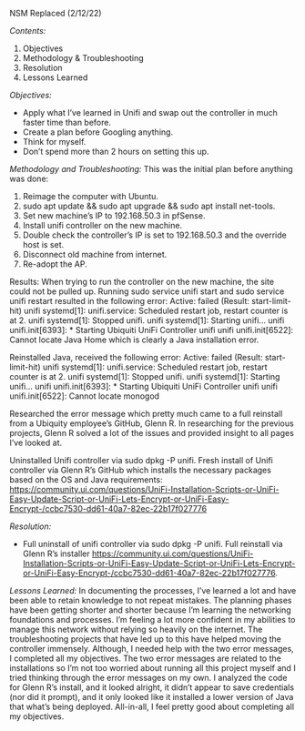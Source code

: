 NSM Replaced (2/12/22)

_Contents:_
1.	Objectives
2.	Methodology & Troubleshooting
3.	Resolution
4.	Lessons Learned

_Objectives:_ 
-	Apply what I’ve learned in Unifi and swap out the controller in much faster time than before.
-	Create a plan before Googling anything.
-	Think for myself.
-	Don’t spend more than 2 hours on setting this up.

_Methodology and Troubleshooting:_
This was the initial plan before anything was done:
1.	Reimage the computer with Ubuntu. 
2.	sudo apt update && sudo apt upgrade && sudo apt install net-tools.
3.	Set new machine’s IP to 192.168.50.3 in pfSense.
4.	Install unifi controller on the new machine. 
5.	Double check the controller’s IP is set to 192.168.50.3 and the override host is set. 
6.	Disconnect old machine from internet. 
7.	Re-adopt the AP. 

Results: 
When trying to run the controller on the new machine, the site could not be pulled up. Running sudo service unifi start and sudo service unifi restart resulted in the following error: 
Active: failed (Result: start-limit-hit)
unifi systemd[1]: unifi.service: Scheduled restart job, restart counter is at 2.
unifi systemd[1]: Stopped unifi.
unifi systemd[1]: Starting unifi...
unifi unifi.init[6393]:  * Starting Ubiquiti UniFi Controller unifi
unifi unifi.init[6522]: Cannot locate Java Home
which is clearly a Java installation error. 

Reinstalled Java, received the following error: 
Active: failed (Result: start-limit-hit)
unifi systemd[1]: unifi.service: Scheduled restart job, restart counter is at 2.
unifi systemd[1]: Stopped unifi.
unifi systemd[1]: Starting unifi...
unifi unifi.init[6393]:  * Starting Ubiquiti UniFi Controller unifi
unifi unifi.init[6522]: Cannot locate monogod

Researched the error message which pretty much came to a full reinstall from a Ubiquity employee’s GitHub, Glenn R. In researching for the previous projects, Glenn R solved a lot of the issues and provided insight to all pages I’ve looked at. 

Uninstalled Unifi controller via sudo dpkg -P unifi. Fresh install of Unifi controller via Glenn R’s GitHub which installs the necessary packages based on the OS and Java requirements: https://community.ui.com/questions/UniFi-Installation-Scripts-or-UniFi-Easy-Update-Script-or-UniFi-Lets-Encrypt-or-UniFi-Easy-Encrypt-/ccbc7530-dd61-40a7-82ec-22b17f027776 

_Resolution:_
-	Full uninstall of unifi controller via sudo dpkg -P unifi. Full reinstall via Glenn R’s installer https://community.ui.com/questions/UniFi-Installation-Scripts-or-UniFi-Easy-Update-Script-or-UniFi-Lets-Encrypt-or-UniFi-Easy-Encrypt-/ccbc7530-dd61-40a7-82ec-22b17f027776.

_Lessons Learned:_
In documenting the processes, I’ve learned a lot and have been able to retain knowledge to not repeat mistakes. The planning phases have been getting shorter and shorter because I’m learning the networking foundations and processes. I’m feeling a lot more confident in my abilities to manage this network without relying so heavily on the internet. The troubleshooting projects that have led up to this have helped moving the controller immensely. Although, I needed help with the two error messages, I completed all my objectives. The two error messages are related to the installations so I’m not too worried about running all this project myself and I tried thinking through the error messages on my own. I analyzed the code for Glenn R’s install, and it looked alright, it didn’t appear to save credentials (nor did it prompt), and it only looked like it installed a lower version of Java that what’s being deployed. All-in-all, I feel pretty good about completing all my objectives. 
